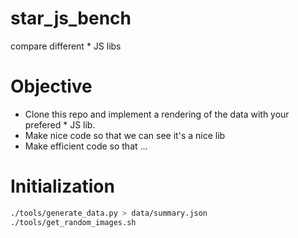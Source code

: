 # star_js_bench

compare different * JS libs

# Objective

+ Clone this repo and implement a rendering of the data with your prefered * JS lib.
+ Make nice code so that we can see it's a nice lib
+ Make efficient code so that ...

# Initialization

~~~ bash
./tools/generate_data.py > data/summary.json
./tools/get_random_images.sh
~~~
